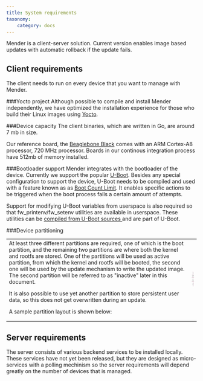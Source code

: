 ```yaml
---
title: System requirements
taxonomy:
    category: docs
---
```


Mender is a client-server solution. Current version enables image based updates with automatic rollback if the update fails.

## Client requirements

The client needs to run on every device that you want to manage with Mender. 

###Yocto project
Although possible to compile and install Mender independently, we have optimized the installation experience for those who build their Linux images using <a href="https://www.yoctoproject.org" target="_blank">Yocto</a>.

###Device capacity
The client binaries, which are written in Go, are around 7 mb in size. 

Our reference board, the <a href="http://beagleboard.org/bone" target="_blank">Beaglebone Black</a> comes with an ARM Cortex-A8 processor, 720 MHz processor. Boards in our continous integration process have 512mb of memory installed.

###Bootloader support
Mender integrates with the bootloader of the device. Currently we support the popular <a href="http://www.denx.de/wiki/view/DULG/UBootBootCountLimit" target="_blank">U-Boot</a>. Besides any special configuration to support the device, U-Boot needs to be compiled and used with a feature known as as <a href="http://www.denx.de/wiki/view/DULG/UBootBootCountLimit" target="_blank">Boot Count Limit</a>. It enables specific actions to be triggered when the boot process fails a certain amount of attempts.


Support for modifying U-Boot variables from userspace is also required so that fw_printenv/fw_setenv utilities are available in userspace. These utilities can be 
<a href="http://www.denx.de/wiki/view/DULG/HowCanIAccessUBootEnvironmentVariablesInLinux" target="_blank">compiled from U-Boot sources </a>and are part of U-Boot.

###Device partitioning
<table border="0">
<tr><td>At least three different partitions are required, one of which is the boot partition, and the remaining two partitions are where both the kernel and rootfs are stored. One of the partitions will be used as active partition, from which the kernel and rootfs will be booted, the second one will be used by the update mechanism to write the updated image. The second partition will be referred to as "inactive" later in this document.

It is also possible to use yet another partition to store persistent user data, so this does not get overwritten during an update.

A sample partition layout is shown below:
</td>
<td>
<img src="mender_client_partition_layout.png" alt="Mender client partition layout" height="42" width="42">
</td>
</tr>
</table>


## Server requirements

The server consists of various backend services to be installed locally. These services have not yet been released, but they are designed as micro-services with a polling mechinism so the server requirements will depend greatly on the number of devices that is managed.